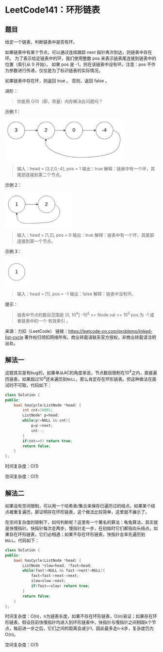 # LeetCode141：环形链表

## 题目

给定一个链表，判断链表中是否有环。

如果链表中有某个节点，可以通过连续跟踪 next 指针再次到达，则链表中存在环。 为了表示给定链表中的环，我们使用整数 pos 来表示链表尾连接到链表中的位置（索引从 0 开始）。 如果 pos 是 -1，则在该链表中没有环。注意：pos 不作为参数进行传递，仅仅是为了标识链表的实际情况。

如果链表中存在环，则返回 true 。 否则，返回 false 。

 

进阶：

> 你能用 O(1)（即，常量）内存解决此问题吗？

 

示例 1：

<img src="LeetCode141：环形链表.assets\image-20201023101904757.png" />

> 输入：head = [3,2,0,-4], pos = 1
> 输出：true
> 解释：链表中有一个环，其尾部连接到第二个节点。

示例 2：

<img src="LeetCode141：环形链表.assets\image-20201023101922503.png" />

> 输入：head = [1,2], pos = 0
> 输出：true
> 解释：链表中有一个环，其尾部连接到第一个节点。

示例 3：

<img src="LeetCode141：环形链表.assets\image-20201023101941994.png" />

> 输入：head = [1], pos = -1
> 输出：false
> 解释：链表中没有环。


提示：

> 链表中节点的数目范围是 [0, 10<sup>4</sup>]
> -10<sup>5</sup> <= Node.val <= 10<sup>5</sup>
> pos 为 -1 或者链表中的一个 有效索引 。

来源：力扣（LeetCode）
链接：https://leetcode-cn.com/problems/linked-list-cycle
著作权归领扣网络所有。商业转载请联系官方授权，非商业转载请注明出处。

## 解法一

这题其实是有bug的，如果单从AC的角度来说，节点数目限制在10<sup>4</sup>之内，直接遍历链表，如果超过10<sup>4</sup>还未遍历到`NULL`，那么肯定存在环形链表。但这种做法在面试时不可取，代码如下：

```cpp
class Solution {
public:
    bool hasCycle(ListNode *head) {
        int cnt=10001;
        ListNode* p=head;
        while(p!=NULL && cnt){
            p=p->next;
            cnt--;
        }
        if(cnt==0) return true;
        return false;
    }
};
```

时间复杂度：O(1)

空间复杂度：O(1)

## 解法二

如果没有空间限制，可以用一个哈希表/集合来保存已遍历过的结点，如果某个结点被重复遍历，那证明存在环形链表，这个做法比较简单，这里就不展示了。

在空间复杂度的限制下，如何判断呢？这里有一个著名的算法：龟兔算法，其实就是快慢指针。快指针每次走两步，慢指针走一步，在初始时它们都指向头结点，如果存在环形链表，它们必相遇；如果不存在环形链表，快指针会率先遍历到`NULL`。代码如下：

```cpp
class Solution {
public:
    bool hasCycle(ListNode *head) {
        ListNode *slow=head, *fast=head;
        while(fast!=NULL && fast->next!=NULL){
            fast=fast->next->next;
            slow=slow->next;
            if(fast==slow) return true;
        }
        return false;
    }
};
```

时间复杂度：O(n)，n为链表长度，如果不存在环形链表，O(n)易证；如果存在环形链表，假设目前快慢指针均进入到环形链表中，快指针与慢指针之间相距k个节点，每前进一步之后，它们之间的距离会减少1，因此最多走n-k步，复杂度仍为O(n)。

空间复杂度：O(1)